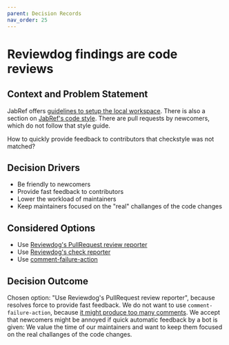 ```yaml
---
parent: Decision Records
nav_order: 25
---
```

# Reviewdog findings are code reviews

## Context and Problem Statement

JabRef offers [guidelines to setup the local workspace](https://devdocs.jabref.org/getting-into-the-code/guidelines-for-setting-up-a-local-workspace).
There is also a section on [JabRef's code style](https://devdocs.jabref.org/getting-into-the-code/guidelines-for-setting-up-a-local-workspace#using-jabrefs-code-style).
There are pull requests by newcomers, which do not follow that style guide.

How to quickly provide feedback to contributors that checkstyle was not matched?

## Decision Drivers

* Be friendly to newcomers
* Provide fast feedback to contributors
* Lower the workload of maintainers
* Keep maintainers focused on the "real" challanges of the code changes

## Considered Options

* Use [Reviewdog's PullRequest review reporter](https://github.com/reviewdog/reviewdog#reporter-github-pullrequest-review-comment--reportergithub-pr-review)
* Use [Reviewdog's check reporter](https://github.com/reviewdog/reviewdog#reporter-github-checks--reportergithub-check)
* Use [comment-failure-action](https://github.com/quipper/comment-failure-action)

## Decision Outcome

Chosen option: "Use Reviewdog's PullRequest review reporter", because resolves force to provide fast feedback.
We do not want to use `comment-failure-action`, because [it might produce too many comments](https://github.com/quipper/comment-failure-action/issues/224).
We accept that newcomers might be annoyed if quick automatic feedback by a bot is given:
We value the time of our maintainers and want to keep them focused on the real challanges of the code changes.
